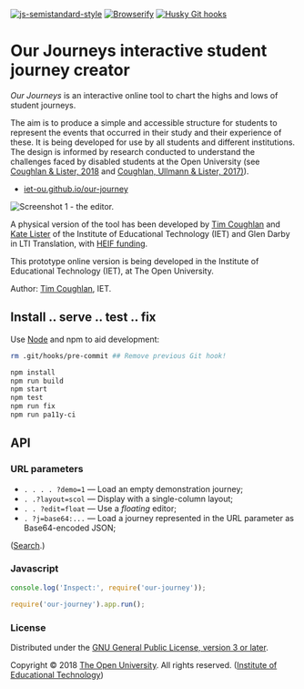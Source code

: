 
[![js-semistandard-style][semi-icon]][semi]
[![Browserify][br-icon]][browserify]
[![Husky Git hooks][hook-icon]][hook]

# Our Journeys interactive student journey creator

_Our Journeys_ is an interactive online tool to chart the highs and lows of student journeys.

The aim is to produce a simple and accessible structure for students to represent
the events that occurred in their study and their experience of these.
It is being developed for use by all students and different institutions.
The design is informed by research conducted to understand the challenges faced
by disabled students at the Open University (see [Coughlan & Lister, 2018][ORO]
and [Coughlan, Ullmann & Lister, 2017)][ORO2]).

 * [iet-ou.github.io/our-journey][web]

![Screenshot 1 - the editor.][img-rel]

A physical version of the tool has been developed by [Tim Coughlan][tim] and
[Kate Lister][kate] of the Institute of Educational Technology (IET)
and Glen Darby in LTI Translation, with [HEIF funding][heif].

This prototype online version is being developed in the
Institute of Educational Technology (IET), at The Open University.

Author: [Tim Coughlan][tim], IET.

## Install .. serve .. test .. fix

Use [Node][] and npm to aid development:

```sh
rm .git/hooks/pre-commit ## Remove previous Git hook!

npm install
npm run build
npm start
npm test
npm run fix
npm run pa11y-ci
```

## API

### URL parameters

 * `. . . . ?demo=1` — Load an empty demonstration journey;
 * `. .?layout=scol` — Display with a single-column layout;
 * `. . ?edit=float` — Use a _floating_ editor;
 * `. ?j=base64:...` — Load a journey represented in the URL parameter as Base64-encoded JSON;

([Search][q-location].)

### Javascript

```js
console.log('Inspect:', require('our-journey'));

require('our-journey').app.run();
```

### License

Distributed under the [GNU General Public License, version 3 or later][gpl].

Copyright © 2018 [The Open University][ou]. All rights reserved. ([Institute of Educational Technology][iet])

[gpl]: https://github.com/IET-OU/our-journey/blob/master/LICENSE.txt
  "GNU General Public License, version 3 or later [GPL-3.0+]"
[gpl-orig]: https://gnu.org/licenses/gpl-3.0.txt

[iet]: https://iet.open.ac.uk/
[ou]: http://www.open.ac.uk/
[web]: https://iet-ou.github.io/our-journey/?demo=1
[gh]: https://github.com/IET-OU/learningdesign
[tim]: https://iet.open.ac.uk/profiles/tim.coughlan
[kate]: http://www.open.ac.uk/people/kml322
[node]: https://nodejs.org/en/
[Help: Relative Image URL]: https://github.com/mark-anders/relative-image-url
[img]: https://github.com/nfreear/our-journey/blob/nfreear/demo-fill/assets/screenshot-1.png?raw=true
[img-rel]: assets/screenshot-1.png "'Our Journeys' screenshot 1 - the editor."
[oro]: http://oro.open.ac.uk/54760/
  "The accessibility of administrative processes: Assessing the impacts on students in higher education. Tim Coughlan, Kate Lister, 2018"
[oro2]: http://oro.open.ac.uk/48991/
  "Understanding Accessibility as a Process through the Analysis of Feedback from Disabled Students. Tim Coughlan, Thomas Daniel Ullmann, & Kate Lister, 2017."
[heif]: https://re.ukri.org/knowledge-exchange/the-higher-education-innovation-fund-heif/
  "The Higher Education Innovation Fund (HEIF)"
[semi]: https://github.com/Flet/semistandard "Javascript coding style — semistandard"
[semi-icon]: https://nick.freear.org.uk/badge/semi.svg
[sem-i0]: https://img.shields.io/badge/code_style-semistandard-brightgreen.svg
[browserify]: http://browserify.org/ "Built with Browserify"
[br-icon]: https://nick.freear.org.uk/badge/browserify.svg
[hook]: https://npmjs.com/package/husky "Git hooks made easy 🐶"
[hook-icon]: https://img.shields.io/badge/git--hook-husky-ff69b4.svg
[q-location]: https://github.com/IET-OU/our-journey/search?q=location&type=Code "GitHub search: 'location'"

[End]: //.
